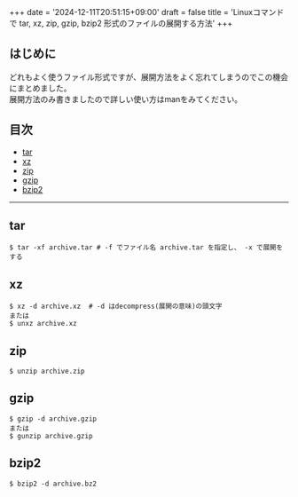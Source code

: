 +++
date = '2024-12-11T20:51:15+09:00'
draft = false
title = 'Linuxコマンドで tar, xz, zip, gzip, bzip2 形式のファイルの展開する方法'
+++
## はじめに
どれもよく使うファイル形式ですが、展開方法をよく忘れてしまうのでこの機会にまとめました。  
展開方法のみ書きましたので詳しい使い方はmanをみてください。
## 目次
- [tar](#tar)
- [xz](#xz)
- [zip](#zip)
- [gzip](#gzip)
- [bzip2](#bzip2)
---

## tar
```
$ tar -xf archive.tar # -f でファイル名 archive.tar を指定し、 -x で展開をする
```

## xz
```
$ xz -d archive.xz  # -d はdecompress(展開の意味)の頭文字
または
$ unxz archive.xz
```
## zip
```
$ unzip archive.zip
```
## gzip
```
$ gzip -d archive.gzip
または
$ gunzip archive.gzip
```
## bzip2
```
$ bzip2 -d archive.bz2
```

